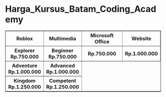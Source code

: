 # Harga_Kursus_Batam_Coding_Academy

<!DOCTYPE html>
<html>
<head>

<title>Tugas</title>
</head>
<body>
<table border="1">
<tr>
    <th>Roblox</th>
    <th>Multimedia</th>
    <th>Microsoft Office</th>
    <th>Website</th>
</tr>
<tr>
    <th>Explorer <br>Rp.750.000</th>
    <th>Beginner <br>Rp.750.000</th>
    <th>Rp.750.000</th>
    <th>Rp.1.000.000</th>
</tr>
<tr>
    <th>Adventure <br>Rp.1.000.000</th>
    <th>Advanced <br>Rp.1.000.000</th>
</tr>
<tr>
    <th>Kingdom <br>Rp.1.250.000</th>
    <th>Competent<br>Rp.1.250.000</th>
</tr>
<tr>




